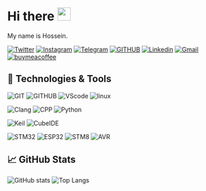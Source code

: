 # Hi there <img src="https://raw.githubusercontent.com/MartinHeinz/MartinHeinz/master/wave.gif"  width="30px">
My name is Hossein. 

[![Twitter](https://img.shields.io/badge/Twitter-%231DA1F2.svg?style=for-the-badge&logo=Twitter&logoColor=white)](https://twitter.com/HosseinM9877)
[![Instagram](https://img.shields.io/badge/Instagram-%23E4405F.svg?style=for-the-badge&logo=Instagram&logoColor=white)](https://instagram.com/hossein.m9877)
[![Telegram](https://img.shields.io/badge/Telegram-2CA5E0?style=for-the-badge&logo=telegram&logoColor=white)](https://t.me/HosseinM98)
[![GITHUB](https://img.shields.io/badge/github-%23121011.svg?style=for-the-badge&logo=github&logoColor=white&color=black)](https://github.com/Hossein-M98)
[![Linkedin](https://img.shields.io/badge/Linkedin-0E76A8?style=for-the-badge&logo=linkedin&logoColor=white)](https://www.linkedin.com/in/hossein-m-a123451b5)
[![Gmail](https://img.shields.io/badge/-Gmail-c14438?style=for-the-badge&logo=Gmail&logoColor=white)](mailto:hossein.m9877@gmail.com)
[![buymeacoffee](https://img.shields.io/badge/-buy_me_a%C2%A0coffee-gray?style=for-the-badge&logo=buy-me-a-coffee&logoColor=white)](https://www.buymeacoffee.com/hosseinm98)

## 🔧 Technologies & Tools

![GIT](https://img.shields.io/badge/git-%23F05033.svg?style=for-the-badge&logo=git&logoColor=white)
![GITHUB](https://img.shields.io/badge/github-%23121011.svg?style=for-the-badge&logo=github&logoColor=white)
![VScode](https://img.shields.io/badge/VSCODE-0078d7.svg?style=for-the-badge&logo=visual-studio-code&logoColor=white)
![linux](https://img.shields.io/badge/Linux-FCC624?style=for-the-badge&logo=linux&logoColor=black)

![Clang](https://img.shields.io/badge/Language-C-red)
![CPP](https://img.shields.io/badge/Language-C++-blue)
![Python](https://img.shields.io/badge/Language-Python-yellow)

![Keil](https://img.shields.io/badge/Software-Keil%20uVision-orange)
![CubeIDE](https://img.shields.io/badge/Software-CubeIDE-lightblue)

![STM32](https://img.shields.io/badge/Hardware-STM32-cyan)
![ESP32](https://img.shields.io/badge/Hardware-ESP32-Yello)
![STM8](https://img.shields.io/badge/Hardware-STM8-blue)
![AVR](https://img.shields.io/badge/Hardware-AVR-darkred)
##  &#x1f4c8; GitHub Stats
![GitHub stats](https://github-readme-stats.vercel.app/api?username=Hossein-M98&show_icons=true&theme=tokyonight)
![Top Langs](https://github-readme-stats.vercel.app/api/top-langs/?username=Hossein-M98&layout=compact&theme=tokyonight)


<!--
**Hossein-M98/Hossein-M98** is a ✨ _special_ ✨ repository because its `README.md` (this file) appears on your GitHub profile.

Here are some ideas to get you started:

- 🔭 I’m currently working on ...
- 🌱 I’m currently learning ...
- 👯 I’m looking to collaborate on ...
- 🤔 I’m looking for help with ...
- 💬 Ask me about ...
- 📫 How to reach me: ...
- 😄 Pronouns: ...
- ⚡ Fun fact: ...
-->
